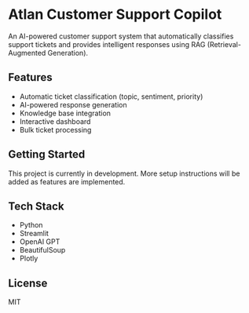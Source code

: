 # Atlan Customer Support Copilot

An AI-powered customer support system that automatically classifies support tickets and provides intelligent responses using RAG (Retrieval-Augmented Generation).

## Features

- Automatic ticket classification (topic, sentiment, priority)
- AI-powered response generation
- Knowledge base integration
- Interactive dashboard
- Bulk ticket processing

## Getting Started

This project is currently in development. More setup instructions will be added as features are implemented.

## Tech Stack

- Python
- Streamlit
- OpenAI GPT
- BeautifulSoup
- Plotly

## License

MIT
